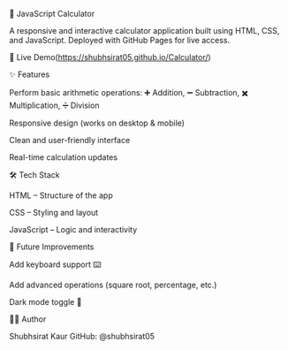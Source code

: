 🔢 JavaScript Calculator

A responsive and interactive calculator application built using HTML, CSS, and JavaScript.
Deployed with GitHub Pages for live access.

🚀 Live Demo(https://shubhsirat05.github.io/Calculator/)

✨ Features

Perform basic arithmetic operations: ➕ Addition, ➖ Subtraction, ✖️ Multiplication, ➗ Division

Responsive design (works on desktop & mobile)

Clean and user-friendly interface

Real-time calculation updates

🛠️ Tech Stack

HTML – Structure of the app

CSS – Styling and layout

JavaScript – Logic and interactivity

📌 Future Improvements

Add keyboard support ⌨️

Add advanced operations (square root, percentage, etc.)

Dark mode toggle 🌙

👩‍💻 Author

Shubhsirat Kaur
GitHub: @shubhsirat05
